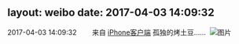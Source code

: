 layout: weibo
date: 2017-04-03 14:09:32
---
2017-04-03 14:09:32  &nbsp;&nbsp;&nbsp;&nbsp;&nbsp;&nbsp; 来自 <a href="http://app.weibo.com/t/feed/9ksdit" rel="nofollow">iPhone客户端</a>
孤独的烤土豆…… ​​​
![图片](https://wx2.sinaimg.cn/large/6d2a6003ly1fe9glgbnxlj20qo0zkwpd.jpg)
